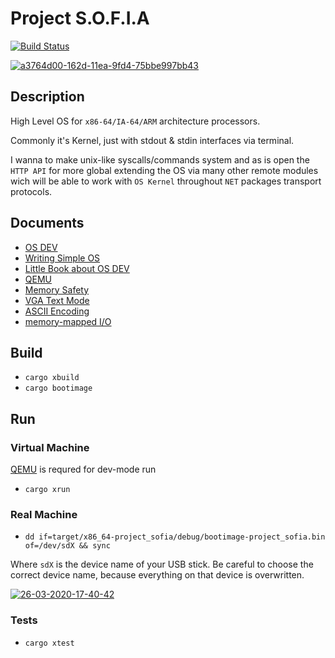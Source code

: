 # Project S.O.F.I.A

[![Build Status](https://travis-ci.com/razor-team/project-sofia.svg?branch=master)](https://travis-ci.com/razor-team/project-sofia)

<a href="https://imgbb.com/"><img src="https://i.ibb.co/ryRzVmB/a3764d00-162d-11ea-9fd4-75bbe997bb43.jpg" alt="a3764d00-162d-11ea-9fd4-75bbe997bb43" border="0"></a>

## Description

High Level OS for `x86-64/IA-64/ARM` architecture processors.

Commonly it's Kernel, just with stdout & stdin interfaces via terminal.

I wanna to make unix-like syscalls/commands system and as is open the `HTTP API` for more global extending the OS via many other remote modules wich will be able to work with `OS Kernel` throughout `NET` packages transport protocols.

## Documents

* [OS DEV](https://wiki.osdev.org/Expanded_Main_Page)
* [Writing Simple OS](https://www.cs.bham.ac.uk/~exr/lectures/opsys/10_11/lectures/os-dev.pdf)
* [Little Book about OS DEV](https://littleosbook.github.io/)
* [QEMU](https://www.qemu.org/)
* [Memory Safety](https://en.wikipedia.org/wiki/Memory_safety)
* [VGA Text Mode](https://en.wikipedia.org/wiki/VGA-compatible_text_mode)
* [ASCII Encoding](https://en.wikipedia.org/wiki/ASCII)
* [memory-mapped I/O](https://en.wikipedia.org/wiki/Memory-mapped_I/O)

## Build

* `cargo xbuild`
* `cargo bootimage`

## Run

### Virtual Machine

[QEMU](https://www.qemu.org/) is requred for dev-mode run

* `cargo xrun`

### Real Machine

* `dd if=target/x86_64-project_sofia/debug/bootimage-project_sofia.bin of=/dev/sdX && sync`

Where `sdX` is the device name of your USB stick. Be careful to choose the correct device name, because everything on that device is overwritten.

<a href="https://ibb.co/5n6Ln4z"><img src="https://i.ibb.co/1dLTdQp/26-03-2020-17-40-42.png" alt="26-03-2020-17-40-42" border="0"></a>

### Tests

* `cargo xtest`
